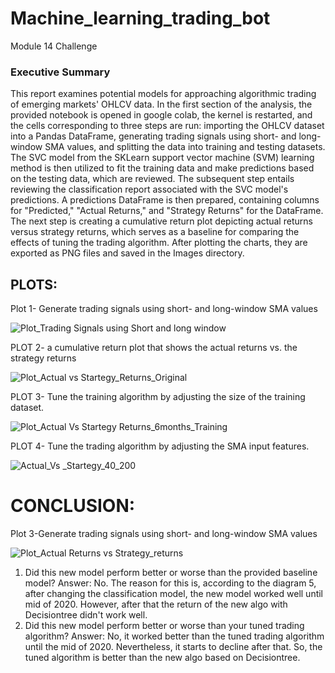 # Machine_learning_trading_bot
Module 14 Challenge
### Executive Summary
  This report examines potential models for approaching algorithmic trading of emerging markets' OHLCV data. In the first section of the analysis, the provided notebook is opened in google colab, the kernel is restarted, and the cells corresponding to three steps are run: importing the OHLCV dataset into a Pandas DataFrame, generating trading signals using short- and long-window SMA values, and splitting the data into training and testing datasets. 
  The SVC model from the SKLearn support vector machine (SVM) learning method is then utilized to fit the training data and make predictions based on the testing data, which are reviewed. The subsequent step entails reviewing the classification report associated with the SVC model's predictions. A predictions DataFrame is then prepared, containing columns for "Predicted," "Actual Returns," and "Strategy Returns" for the DataFrame. The next step is creating a cumulative return plot depicting actual returns versus strategy returns, which serves as a baseline for comparing the effects of tuning the trading algorithm. After plotting the charts, they are exported as PNG files and saved in the Images directory.
  
## PLOTS:

Plot 1- Generate trading signals using short- and long-window SMA values

![Plot_Trading Signals using Short and long window](https://user-images.githubusercontent.com/118064873/228393403-177e95f1-f5ad-48a4-8c54-f43f9bbc0f0c.png)

PLOT 2- a cumulative return plot that shows the actual returns vs. the strategy returns

![Plot_Actual vs Startegy_Returns_Original](https://user-images.githubusercontent.com/118064873/228396475-bf5a84c4-02a7-44e1-8ebe-100e552744be.png)

PLOT 3- Tune the training algorithm by adjusting the size of the training dataset.

![Plot_Actual Vs Startegy Returns_6months_Training](https://user-images.githubusercontent.com/118064873/228396731-9df39c7c-90f1-467c-b928-c7364a29cb1f.png)

PLOT 4- Tune the trading algorithm by adjusting the SMA input features.

![Actual_Vs _Startegy_40_200](https://user-images.githubusercontent.com/118064873/228397935-4492e9eb-75a9-4dbb-b5a8-e7e9b7aaca81.png)

# CONCLUSION: 
Plot 3-Generate trading signals using short- and long-window SMA values

![Plot_Actual Returns vs Strategy_returns](https://user-images.githubusercontent.com/118064873/228392388-0096b33b-9386-4022-8625-903bccc53623.png)

1. Did this new model perform better or worse than the provided baseline model? Answer: No. The reason for this is, according to the diagram 5, after changing the classification model, the new model worked well until mid of 2020. However, after that the return of the new algo with Decisiontree didn't work well.
2. Did this new model perform better or worse than your tuned trading algorithm? Answer: No, it worked better than the tuned trading algorithm until the mid of 2020. Nevertheless, it starts to decline after that. So, the tuned algorithm is better than the new algo based on Decisiontree.
